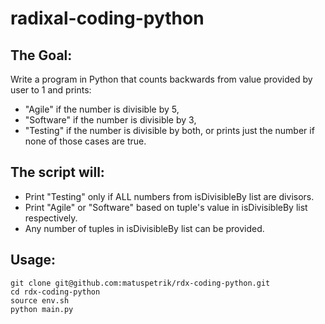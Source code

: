 # radixal-coding-python
## The Goal:
Write a program in Python that counts backwards from value provided by user to 1 and prints:
- "Agile" if the number is divisible by 5,
- "Software" if the number is divisible by 3,
- "Testing" if the number is divisible by both, or prints just the number if none of those cases are true.

## The script will:
- Print "Testing" only if ALL numbers from isDivisibleBy list are divisors.
- Print "Agile" or "Software" based on tuple's value in isDivisibleBy list respectively.
- Any number of tuples in isDivisibleBy list can be provided.

## Usage:
```
git clone git@github.com:matuspetrik/rdx-coding-python.git
cd rdx-coding-python
source env.sh
python main.py
```